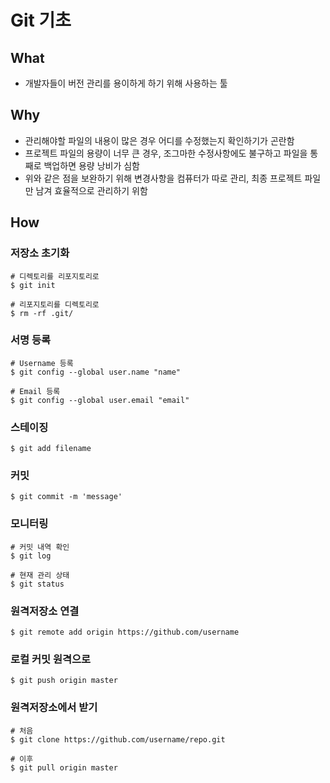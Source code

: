 # Git 기초

## What

-   개발자들이 버전 관리를 용이하게 하기 위해 사용하는 툴



## Why

-   관리해야할 파일의 내용이 많은 경우 어디를 수정했는지 확인하기가 곤란함
-   프로젝트 파일의 용량이 너무 큰 경우, 조그마한 수정사항에도 불구하고 파일을 통째로 백업하면 용량 낭비가 심함
-   위와 같은 점을 보완하기 위해 변경사항을 컴퓨터가 따로 관리, 최종 프로젝트 파일만 남겨 효율적으로 관리하기 위함




## How
### 저장소 초기화

```
# 디렉토리를 리포지토리로
$ git init

# 리포지토리를 디렉토리로
$ rm -rf .git/
```

### 서명 등록

```
# Username 등록
$ git config --global user.name "name"

# Email 등록
$ git config --global user.email "email"
```

### 스테이징

```
$ git add filename
```

### 커밋

```
$ git commit -m 'message'
```

### 모니터링

```
# 커밋 내역 확인
$ git log

# 현재 관리 상태
$ git status
```

### 원격저장소 연결

```
$ git remote add origin https://github.com/username
```

### 로컬 커밋 원격으로

```
$ git push origin master
```

### 원격저장소에서 받기

```
# 처음
$ git clone https://github.com/username/repo.git

# 이후
$ git pull origin master
```

